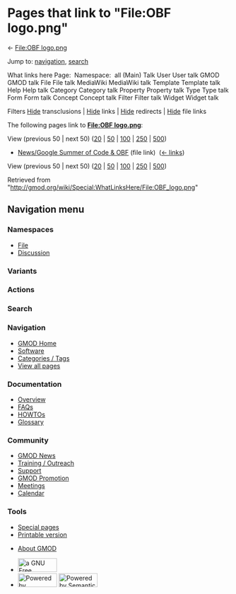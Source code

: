 <div id="mw-page-base" class="noprint">

</div>

<div id="mw-head-base" class="noprint">

</div>

<div id="content" class="mw-body" role="main">

<span id="top"></span>

<div id="mw-js-message" style="display:none;">

</div>



# <span dir="auto">Pages that link to "File:OBF logo.png"</span>

<div id="bodyContent">

<div id="contentSub">

← [File:OBF logo.png](/wiki/File:OBF_logo.png "File:OBF logo.png")

</div>

<div id="jump-to-nav" class="mw-jump">

Jump to: [navigation](#mw-navigation), [search](#p-search)

</div>

<div id="mw-content-text">

What links here Page:  Namespace:  all (Main) Talk User User talk GMOD
GMOD talk File File talk MediaWiki MediaWiki talk Template Template talk
Help Help talk Category Category talk Property Property talk Type Type
talk Form Form talk Concept Concept talk Filter Filter talk Widget
Widget talk

Filters
[Hide](/mediawiki/index.php?title=Special:WhatLinksHere/File:OBF_logo.png&hidetrans=1 "Special:WhatLinksHere/File:OBF logo.png")
transclusions \|
[Hide](/mediawiki/index.php?title=Special:WhatLinksHere/File:OBF_logo.png&hidelinks=1 "Special:WhatLinksHere/File:OBF logo.png")
links \|
[Hide](/mediawiki/index.php?title=Special:WhatLinksHere/File:OBF_logo.png&hideredirs=1 "Special:WhatLinksHere/File:OBF logo.png")
redirects \|
[Hide](/mediawiki/index.php?title=Special:WhatLinksHere/File:OBF_logo.png&hideimages=1 "Special:WhatLinksHere/File:OBF logo.png")
file links

The following pages link to **[File:OBF
logo.png](/wiki/File:OBF_logo.png "File:OBF logo.png")**:

View (previous 50 \| next 50)
([20](/mediawiki/index.php?title=Special:WhatLinksHere/File:OBF_logo.png&limit=20 "Special:WhatLinksHere/File:OBF logo.png")
\|
[50](/mediawiki/index.php?title=Special:WhatLinksHere/File:OBF_logo.png&limit=50 "Special:WhatLinksHere/File:OBF logo.png")
\|
[100](/mediawiki/index.php?title=Special:WhatLinksHere/File:OBF_logo.png&limit=100 "Special:WhatLinksHere/File:OBF logo.png")
\|
[250](/mediawiki/index.php?title=Special:WhatLinksHere/File:OBF_logo.png&limit=250 "Special:WhatLinksHere/File:OBF logo.png")
\|
[500](/mediawiki/index.php?title=Special:WhatLinksHere/File:OBF_logo.png&limit=500 "Special:WhatLinksHere/File:OBF logo.png"))

- [News/Google Summer of Code &
  OBF](/wiki/News/Google_Summer_of_Code_%26_OBF "News/Google Summer of Code & OBF")
  (file link) ‎ <span class="mw-whatlinkshere-tools">([←
  links](/mediawiki/index.php?title=Special:WhatLinksHere&target=News%2FGoogle+Summer+of+Code+%26+OBF "Special:WhatLinksHere"))</span>

View (previous 50 \| next 50)
([20](/mediawiki/index.php?title=Special:WhatLinksHere/File:OBF_logo.png&limit=20 "Special:WhatLinksHere/File:OBF logo.png")
\|
[50](/mediawiki/index.php?title=Special:WhatLinksHere/File:OBF_logo.png&limit=50 "Special:WhatLinksHere/File:OBF logo.png")
\|
[100](/mediawiki/index.php?title=Special:WhatLinksHere/File:OBF_logo.png&limit=100 "Special:WhatLinksHere/File:OBF logo.png")
\|
[250](/mediawiki/index.php?title=Special:WhatLinksHere/File:OBF_logo.png&limit=250 "Special:WhatLinksHere/File:OBF logo.png")
\|
[500](/mediawiki/index.php?title=Special:WhatLinksHere/File:OBF_logo.png&limit=500 "Special:WhatLinksHere/File:OBF logo.png"))

</div>

<div class="printfooter">

Retrieved from
"<http://gmod.org/wiki/Special:WhatLinksHere/File:OBF_logo.png>"

</div>

<div id="catlinks" class="catlinks catlinks-allhidden">

</div>

<div class="visualClear">

</div>

</div>

</div>

<div id="mw-navigation">

## Navigation menu

<div id="mw-head">



<div id="left-navigation">

<div id="p-namespaces" class="vectorTabs" role="navigation"
aria-labelledby="p-namespaces-label">

### Namespaces

- <span id="ca-nstab-image"><a href="/wiki/File:OBF_logo.png" accesskey="c"
  title="View the file page [c]">File</a></span>
- <span id="ca-talk"><a
  href="/mediawiki/index.php?title=File_talk:OBF_logo.png&amp;action=edit&amp;redlink=1"
  accesskey="t"
  title="Discussion about the content page [t]">Discussion</a></span>

</div>

<div id="p-variants" class="vectorMenu emptyPortlet" role="navigation"
aria-labelledby="p-variants-label">

### 

### Variants[](#)

<div class="menu">

</div>

</div>

</div>

<div id="right-navigation">



<div id="p-cactions" class="vectorMenu emptyPortlet" role="navigation"
aria-labelledby="p-cactions-label">

### Actions[](#)

<div class="menu">

</div>

</div>

<div id="p-search" role="search">

### Search

<div id="simpleSearch">

</div>

</div>

</div>

</div>

<div id="mw-panel">

<div id="p-logo" role="banner">

<a href="/wiki/Main_Page"
style="background-image: url(http://gmod.org/images/GMOD-cogs.png);"
title="Visit the main page"></a>

</div>

<div id="p-Navigation" class="portal" role="navigation"
aria-labelledby="p-Navigation-label">

### Navigation

<div class="body">

- <span id="n-GMOD-Home">[GMOD Home](/wiki/Main_Page)</span>
- <span id="n-Software">[Software](/wiki/GMOD_Components)</span>
- <span id="n-Categories-.2F-Tags">[Categories /
  Tags](/wiki/Categories)</span>
- <span id="n-View-all-pages">[View all
  pages](/wiki/Special:AllPages)</span>

</div>

</div>

<div id="p-Documentation" class="portal" role="navigation"
aria-labelledby="p-Documentation-label">

### Documentation

<div class="body">

- <span id="n-Overview">[Overview](/wiki/Overview)</span>
- <span id="n-FAQs">[FAQs](/wiki/Category:FAQ)</span>
- <span id="n-HOWTOs">[HOWTOs](/wiki/Category:HOWTO)</span>
- <span id="n-Glossary">[Glossary](/wiki/Glossary)</span>

</div>

</div>

<div id="p-Community" class="portal" role="navigation"
aria-labelledby="p-Community-label">

### Community

<div class="body">

- <span id="n-GMOD-News">[GMOD News](/wiki/GMOD_News)</span>
- <span id="n-Training-.2F-Outreach">[Training /
  Outreach](/wiki/Training_and_Outreach)</span>
- <span id="n-Support">[Support](/wiki/Support)</span>
- <span id="n-GMOD-Promotion">[GMOD
  Promotion](/wiki/GMOD_Promotion)</span>
- <span id="n-Meetings">[Meetings](/wiki/Meetings)</span>
- <span id="n-Calendar">[Calendar](/wiki/Calendar)</span>

</div>

</div>

<div id="p-tb" class="portal" role="navigation"
aria-labelledby="p-tb-label">

### Tools

<div class="body">

- <span id="t-specialpages"><a href="/wiki/Special:SpecialPages" accesskey="q"
  title="A list of all special pages [q]">Special pages</a></span>
- <span id="t-print"><a
  href="/mediawiki/index.php?title=Special:WhatLinksHere/File:OBF_logo.png&amp;printable=yes"
  rel="alternate" accesskey="p"
  title="Printable version of this page [p]">Printable version</a></span>

</div>

</div>

</div>

</div>

<div id="footer" role="contentinfo">

- <span id="footer-places-about">[About
  GMOD](/wiki/GMOD:About "GMOD:About")</span>

<!-- -->

- <span id="footer-copyrightico">[<img src="http://www.gnu.org/graphics/gfdl-logo-small.png" width="88"
  height="31" alt="a GNU Free Documentation License" />](http://www.gnu.org/licenses/fdl-1.3.html)</span>
- <span id="footer-poweredbyico">[<img src="/mediawiki/skins/common/images/poweredby_mediawiki_88x31.png"
  width="88" height="31" alt="Powered by MediaWiki" />](//www.mediawiki.org/)
  [<img
  src="/mediawiki/extensions/SemanticMediaWiki/includes/../resources/images/smw_button.png"
  width="88" height="31" alt="Powered by Semantic MediaWiki" />](https://www.semantic-mediawiki.org/wiki/Semantic_MediaWiki)</span>

<div style="clear:both">

</div>

</div>
